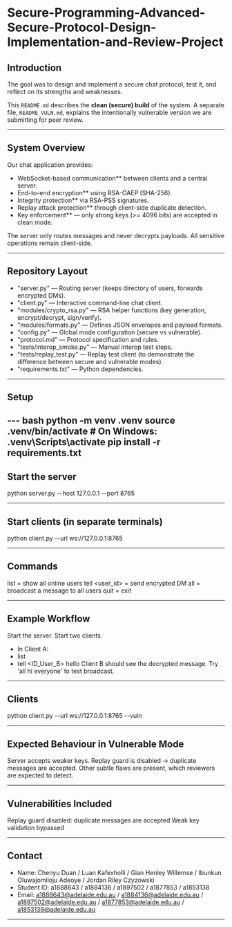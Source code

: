 # Secure-Programming-Advanced-Secure-Protocol-Design-Implementation-and-Review-Project

## Introduction
The goal was to design and implement a secure chat protocol, test it, and reflect on its strengths and weaknesses.  

This `README.md` describes the **clean (secure) build** of the system. A separate file, `README_VULN.md`, explains the intentionally vulnerable version we are submitting for peer review.

---

## System Overview
Our chat application provides:
- WebSocket-based communication** between clients and a central server.
- End-to-end encryption** using RSA-OAEP (SHA-256).
- Integrity protection** via RSA-PSS signatures.
- Replay attack protection** through client-side duplicate detection.
- Key enforcement** — only strong keys (>= 4096 bits) are accepted in clean mode.

The server only routes messages and never decrypts payloads. All sensitive operations remain client-side.

---

## Repository Layout
- "server.py" — Routing server (keeps directory of users, forwards encrypted DMs).  
- "client.py" — Interactive command-line chat client.  
- "modules/crypto_rsa.py" — RSA helper functions (key generation, encrypt/decrypt, sign/verify).  
- "modules/formats.py" — Defines JSON envelopes and payload formats.  
- "config.py" — Global mode configuration (secure vs vulnerable).  
- "protocol.md" — Protocol specification and rules.  
- "tests/interop_smoke.py" — Manual interop test steps.  
- "tests/replay_test.py" — Replay test client (to demonstrate the difference between secure and vulnerable modes).  
- "requirements.txt" — Python dependencies.  

---

## Setup
--- bash
python -m venv .venv
source .venv/bin/activate     # On Windows: .venv\Scripts\activate
pip install -r requirements.txt
---

## Start the server
python server.py --host 127.0.0.1 --port 8765

--- 

## Start clients (in separate terminals)
python client.py --url ws://127.0.0.1:8765

---

## Commands

list = show all online users
tell <user_id> <message> = send encrypted DM
all <message> = broadcast a message to all users
quit = exit

--- 

## Example Workflow

Start the server.
Start two clients.
- In Client A:
- list
- tell <ID_User_B> hello
Client B should see the decrypted message.
Try 'all hi everyone' to test broadcast.

---

## Clients
python client.py --url ws://127.0.0.1:8765 --vuln

--- 


## Expected Behaviour in Vulnerable Mode

Server accepts weaker keys.
Replay guard is disabled → duplicate messages are accepted.
Other subtle flaws are present, which reviewers are expected to detect.

---

## Vulnerabilities Included

Replay guard disabled: duplicate messages are accepted
Weak key validation bypassed

---

## Contact

- Name: Chenyu Duan / Luan Kafexholli / Gian Henley Willemse / Ibunkun Oluwajomiloju Adeoye / Jordan Riley Czyzowski
- Student ID: a1888643 / a1884136 / a1897502 / a1877853 / a1853138
- Email: a1888643@adelaide.edu.au / a1884136@adelaide.edu.au / a1897502@adelaide.edu.au / a1877853@adelaide.edu.au / a1853138@adelaide.edu.au

---
